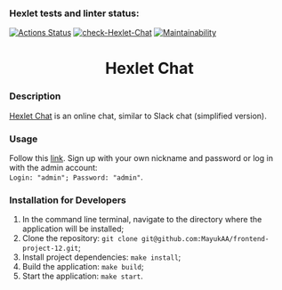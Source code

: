 ### Hexlet tests and linter status:
[![Actions Status](https://github.com/MayukAA/frontend-project-12/actions/workflows/hexlet-check.yml/badge.svg)](https://github.com/MayukAA/frontend-project-12/actions)
[![check-Hexlet-Chat](https://github.com/MayukAA/frontend-project-12/actions/workflows/check-Hexlet-Chat.yml/badge.svg)](https://github.com/MayukAA/frontend-project-12/actions/workflows/check-Hexlet-Chat.yml)
[![Maintainability](https://api.codeclimate.com/v1/badges/a0dc07962fcb19463a3b/maintainability)](https://codeclimate.com/github/MayukAA/frontend-project-12/maintainability)

<h1 align="center">Hexlet Chat</h1>

### Description

[Hexlet Chat](https://hexlet-chat-spn2.onrender.com) is an online chat, similar to Slack chat (simplified version).

### Usage

Follow this [link](https://hexlet-chat-spn2.onrender.com).
Sign up with your own nickname and password or log in with the admin account:  
`Login: "admin"; Password: "admin"`.

### Installation for Developers

1. In the command line terminal, navigate to the directory where the application will be installed;
2. Clone the repository: `git clone git@github.com:MayukAA/frontend-project-12.git`;
3. Install project dependencies: `make install`;
5. Build the application: `make build`;
4. Start the application: `make start`.
